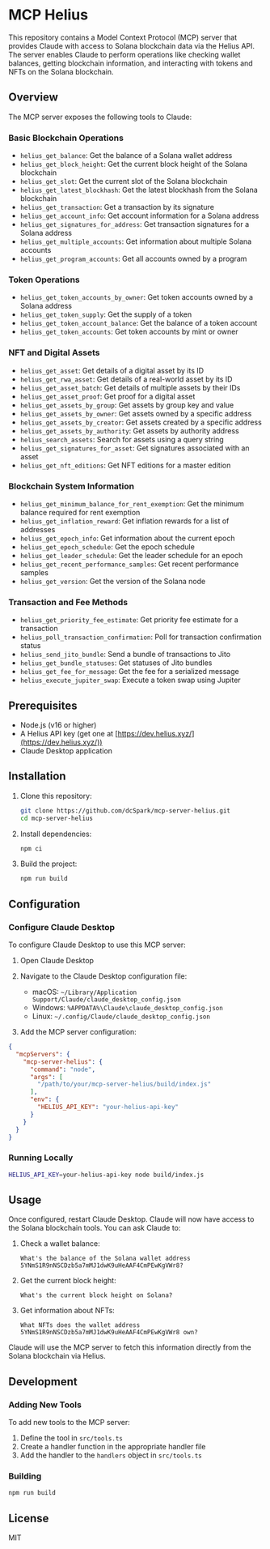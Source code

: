 # MCP Helius

This repository contains a Model Context Protocol (MCP) server that provides Claude with access to Solana blockchain data via the Helius API. The server enables Claude to perform operations like checking wallet balances, getting blockchain information, and interacting with tokens and NFTs on the Solana blockchain.

## Overview

The MCP server exposes the following tools to Claude:

### Basic Blockchain Operations
- `helius_get_balance`: Get the balance of a Solana wallet address
- `helius_get_block_height`: Get the current block height of the Solana blockchain
- `helius_get_slot`: Get the current slot of the Solana blockchain
- `helius_get_latest_blockhash`: Get the latest blockhash from the Solana blockchain
- `helius_get_transaction`: Get a transaction by its signature
- `helius_get_account_info`: Get account information for a Solana address
- `helius_get_signatures_for_address`: Get transaction signatures for a Solana address
- `helius_get_multiple_accounts`: Get information about multiple Solana accounts
- `helius_get_program_accounts`: Get all accounts owned by a program

### Token Operations
- `helius_get_token_accounts_by_owner`: Get token accounts owned by a Solana address
- `helius_get_token_supply`: Get the supply of a token
- `helius_get_token_account_balance`: Get the balance of a token account
- `helius_get_token_accounts`: Get token accounts by mint or owner

### NFT and Digital Assets
- `helius_get_asset`: Get details of a digital asset by its ID
- `helius_get_rwa_asset`: Get details of a real-world asset by its ID
- `helius_get_asset_batch`: Get details of multiple assets by their IDs
- `helius_get_asset_proof`: Get proof for a digital asset
- `helius_get_assets_by_group`: Get assets by group key and value
- `helius_get_assets_by_owner`: Get assets owned by a specific address
- `helius_get_assets_by_creator`: Get assets created by a specific address
- `helius_get_assets_by_authority`: Get assets by authority address
- `helius_search_assets`: Search for assets using a query string
- `helius_get_signatures_for_asset`: Get signatures associated with an asset
- `helius_get_nft_editions`: Get NFT editions for a master edition

### Blockchain System Information
- `helius_get_minimum_balance_for_rent_exemption`: Get the minimum balance required for rent exemption
- `helius_get_inflation_reward`: Get inflation rewards for a list of addresses
- `helius_get_epoch_info`: Get information about the current epoch
- `helius_get_epoch_schedule`: Get the epoch schedule
- `helius_get_leader_schedule`: Get the leader schedule for an epoch
- `helius_get_recent_performance_samples`: Get recent performance samples
- `helius_get_version`: Get the version of the Solana node

### Transaction and Fee Methods
- `helius_get_priority_fee_estimate`: Get priority fee estimate for a transaction
- `helius_poll_transaction_confirmation`: Poll for transaction confirmation status
- `helius_send_jito_bundle`: Send a bundle of transactions to Jito
- `helius_get_bundle_statuses`: Get statuses of Jito bundles
- `helius_get_fee_for_message`: Get the fee for a serialized message
- `helius_execute_jupiter_swap`: Execute a token swap using Jupiter

## Prerequisites

- Node.js (v16 or higher)
- A Helius API key (get one at [https://dev.helius.xyz/](https://dev.helius.xyz/))
- Claude Desktop application

## Installation

1. Clone this repository:
   ```bash
   git clone https://github.com/dcSpark/mcp-server-helius.git
   cd mcp-server-helius
   ```

2. Install dependencies:
   ```bash
   npm ci
   ```

3. Build the project:
   ```bash
   npm run build
   ```

## Configuration

### Configure Claude Desktop

To configure Claude Desktop to use this MCP server:

1. Open Claude Desktop
2. Navigate to the Claude Desktop configuration file:
   - macOS: `~/Library/Application Support/Claude/claude_desktop_config.json`
   - Windows: `%APPDATA%\Claude\claude_desktop_config.json`
   - Linux: `~/.config/Claude/claude_desktop_config.json`

3. Add the MCP server configuration:

```json
{
  "mcpServers": {
    "mcp-server-helius": {
      "command": "node",
      "args": [
        "/path/to/your/mcp-server-helius/build/index.js"
      ],
      "env": {
        "HELIUS_API_KEY": "your-helius-api-key"
      }
    }
  }
}
```

### Running Locally

```bash
HELIUS_API_KEY=your-helius-api-key node build/index.js
```

## Usage

Once configured, restart Claude Desktop. Claude will now have access to the Solana blockchain tools. You can ask Claude to:

1. Check a wallet balance:
   ```
   What's the balance of the Solana wallet address 5YNmS1R9nNSCDzb5a7mMJ1dwK9uHeAAF4CmPEwKgVWr8?
   ```

2. Get the current block height:
   ```
   What's the current block height on Solana?
   ```

3. Get information about NFTs:
   ```
   What NFTs does the wallet address 5YNmS1R9nNSCDzb5a7mMJ1dwK9uHeAAF4CmPEwKgVWr8 own?
   ```

Claude will use the MCP server to fetch this information directly from the Solana blockchain via Helius.

## Development

### Adding New Tools

To add new tools to the MCP server:

1. Define the tool in `src/tools.ts`
2. Create a handler function in the appropriate handler file
3. Add the handler to the `handlers` object in `src/tools.ts`

### Building

```bash
npm run build
```

## License

MIT
